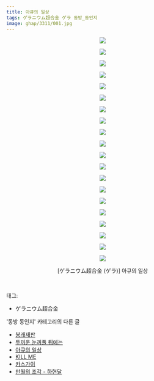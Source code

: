 ```yaml
---
title: 아큐의 일상
tags: ゲラニウム超合金 ゲラ 동방_동인지
image: ghap/3311/001.jpg
---
```

<div class="article">
<p style="text-align: center; clear: none; float: none;"><img src="{{ site.nasurl }}/ghap/3311/001.jpg"/></p>
<p style="text-align: center; clear: none; float: none;"><img src="{{ site.nasurl }}/ghap/3311/002.jpg"/></p>
<p style="text-align: center; clear: none; float: none;"><img src="{{ site.nasurl }}/ghap/3311/003.jpg"/></p>
<p style="text-align: center; clear: none; float: none;"><img src="{{ site.nasurl }}/ghap/3311/004.jpg"/></p>
<p style="text-align: center; clear: none; float: none;"><img src="{{ site.nasurl }}/ghap/3311/005.jpg"/></p>
<p style="text-align: center; clear: none; float: none;"><img src="{{ site.nasurl }}/ghap/3311/006.jpg"/></p>
<p style="text-align: center; clear: none; float: none;"><img src="{{ site.nasurl }}/ghap/3311/007.jpg"/></p>
<p style="text-align: center; clear: none; float: none;"><img src="{{ site.nasurl }}/ghap/3311/008.jpg"/></p>
<p style="text-align: center; clear: none; float: none;"><img src="{{ site.nasurl }}/ghap/3311/009.jpg"/></p>
<p style="text-align: center; clear: none; float: none;"><img src="{{ site.nasurl }}/ghap/3311/010.jpg"/></p>
<p style="text-align: center; clear: none; float: none;"><img src="{{ site.nasurl }}/ghap/3311/011.jpg"/></p>
<p style="text-align: center; clear: none; float: none;"><img src="{{ site.nasurl }}/ghap/3311/012.jpg"/></p>
<p style="text-align: center; clear: none; float: none;"><img src="{{ site.nasurl }}/ghap/3311/013.jpg"/></p>
<p style="text-align: center; clear: none; float: none;"><img src="{{ site.nasurl }}/ghap/3311/014.jpg"/></p>
<p style="text-align: center; clear: none; float: none;"><img src="{{ site.nasurl }}/ghap/3311/015.jpg"/></p>
<p style="text-align: center; clear: none; float: none;"><img src="{{ site.nasurl }}/ghap/3311/016.jpg"/></p>
<p style="text-align: center; clear: none; float: none;"><img src="{{ site.nasurl }}/ghap/3311/017.jpg"/></p>
<p style="text-align: center; clear: none; float: none;"><img src="{{ site.nasurl }}/ghap/3311/018.jpg"/></p>
<p style="text-align: center; clear: none; float: none;"><img src="{{ site.nasurl }}/ghap/3311/019.jpg"/></p>
<p style="text-align: center; clear: none; float: none;"><img src="{{ site.nasurl }}/ghap/3311/020.jpg"/></p>
<p style="text-align: center; clear: none; float: none;">[ゲラニウム超合金 (ゲラ)] 아큐의 일상</p>
<p><br/></p>
</div><div class="tagTrail">
<p>태그: </p>
<ul>
<li>ゲラニウム超合金</li>
</ul>
</div><div class="another">
<p>'동방 동인지' 카테고리의 다른 글</p>
<ul>
<li><a href="/2017-05-26-ghap_3313">봉래재판</a></li>
<li><a href="/2017-05-25-ghap_3312">두꺼운 눈꺼풀 뒤에는</a></li>
<li><a href="/2017-05-25-ghap_3311">아큐의 일상</a></li>
<li><a href="/2017-05-25-ghap_3305">KILL ME</a></li>
<li><a href="/2017-05-25-ghap_3302">카스가이</a></li>
<li><a href="/2017-05-24-ghap_3301">만월의 조각 - 하현달</a></li>
</ul>
</div><div class="cb_module cb_fluid">
<div class="cb_wrt cb_profile">
</div><!-- commentList close -->
</div>